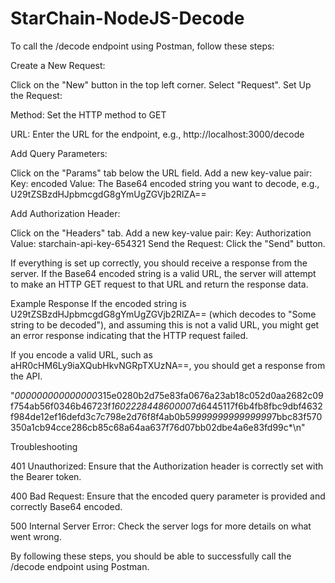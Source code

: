 # StarChain-NodeJS-Decode
To call the /decode endpoint using Postman, follow these steps:

Create a New Request:

Click on the "New" button in the top left corner.
Select "Request".
Set Up the Request:

Method: Set the HTTP method to GET

URL: Enter the URL for the endpoint, e.g.,
http://localhost:3000/decode

Add Query Parameters:

Click on the "Params" tab below the URL field.
Add a new key-value pair:
Key: encoded
Value: The Base64 encoded string you want to decode, e.g., U29tZSBzdHJpbmcgdG8gYmUgZGVjb2RlZA==

Add Authorization Header:

Click on the "Headers" tab.
Add a new key-value pair:
Key:
Authorization
Value: starchain-api-key-654321
Send the Request: Click the "Send" button.

If everything is set up correctly, you should receive a response from the server. If the Base64 encoded string is a valid URL, the server will attempt to make an HTTP GET request to that URL and return the response data.

Example Response
If the encoded string is U29tZSBzdHJpbmcgdG8gYmUgZGVjb2RlZA==
(which decodes to "Some string to be decoded"), and assuming this is not a valid URL, you might get an error response indicating that the HTTP request failed.

If you encode a valid URL, such as aHR0cHM6Ly9iaXQubHkvNGRpTXUzNA==, you should get a response from the API.

"*000000000000000*315e0280b2d75e83fa0676a23ab18c052d0aa2682c09f754ab56f0346b46723f*160222844860000*7d6445117f6b4fb8fbc9dbf4632f984de12ef16defd3c7c798e2d76f8f4ab0b5*999999999999999*7bbc83f570350a1cb94cce286cb85c68a64aa637f76d07bb02dbe4a6e83fd99c*\n"

Troubleshooting

401 Unauthorized: Ensure that the Authorization header is correctly set with the Bearer token.

400 Bad Request: Ensure that the encoded query parameter is provided and correctly Base64 encoded.

500 Internal Server Error: Check the server logs for more details on what went wrong.

By following these steps, you should be able to successfully call the /decode endpoint using Postman.